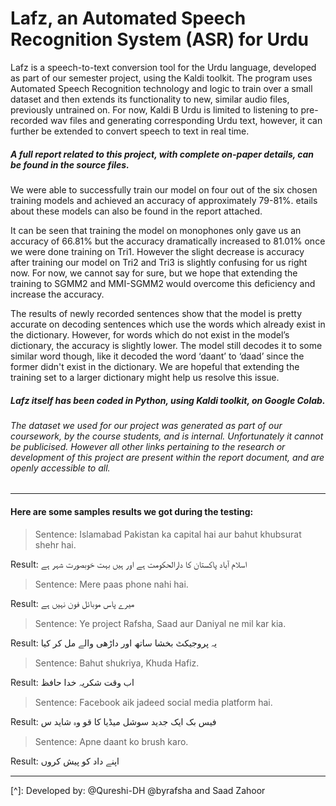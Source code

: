 # Lafz, an Automated Speech Recognition System  (ASR) for Urdu
Lafz is a speech-to-text conversion tool for the Urdu language, developed as part of our semester project, using the Kaldi toolkit. The program uses Automated Speech Recognition technology and logic to train over a small dataset and then extends its functionality to new, similar audio files, previously untrained on. For now, Kaldi B Urdu is limited to listening to pre-recorded wav files and generating corresponding Urdu text, however, it can further be extended to convert speech to text in real time.

##### A full report related to this project, with complete on-paper details, can be found in the source files.

We were able to successfully train our model on four out of the six chosen training models and achieved an accuracy of approximately 79-81%. etails about these models can also be found in the report attached.

It can be seen that training the model on monophones only gave us an accuracy of 66.81% but the accuracy dramatically increased to 81.01% once we were done training on Tri1. However the slight decrease is accuracy after training our model on Tri2 and Tri3 is slightly confusing for us right now. For now, we cannot say for sure, but we hope that extending the training to SGMM2 and MMI-SGMM2 would overcome this deficiency and increase the accuracy.

The results of newly recorded sentences show that the model is pretty accurate on decoding sentences which use the words which already exist in the dictionary. However, for words which do not exist in the model’s dictionary, the accuracy is slightly lower. The model still decodes it to some similar word though, like it decoded the word ‘daant’ to ‘daad’ since the former didn't exist in the dictionary. We are hopeful that extending the training set to a larger dictionary might help us resolve this issue.

##### Lafz itself has been coded in Python, using Kaldi toolkit, on Google Colab.

###### The dataset we used for our project was generated as part of our coursework, by the course students, and is internal. Unfortunately it cannot be publicised. However all other links pertaining to the research or development of this project are present within the report document, and are openly accessible to all.

_______________________________________________________________________________________________________________________________________________________________________

#### Here are some samples **results** we got during the testing:



> Sentence: Islamabad Pakistan ka capital hai aur bahut khubsurat shehr hai.

Result:       اسلام آباد پاکستان کا دارالحکومت ہے اور ہیں بہت خوبصورت شہر ہے



> Sentence: Mere paas phone nahi hai.

Result:       میرے پاس موبائل فون نہیں ہے



> Sentence: Ye project Rafsha, Saad aur Daniyal ne mil kar kia.

Result:       یہ پروجیکٹ بخشا ساتھ اور داڑھی والے مل کر کیا



> Sentence: Bahut shukriya, Khuda Hafiz.

Result:       اب وقت شکریہ خدا حافظ



> Sentence: Facebook aik jadeed social media platform hai.

Result:       فیس بک ایک جدید سوشل میڈیا کا قو وہ شاید س



> Sentence: Apne daant ko brush karo.

Result:       اپنے داد کو پیش کروں

_______________________________________________________________________________________________________________________________________________________________________

[^]: Developed by: @Qureshi-DH @byrafsha and Saad Zahoor
